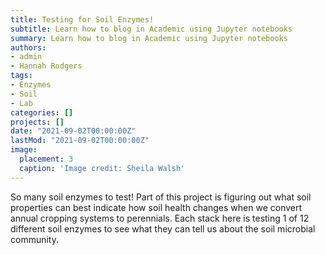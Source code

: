 ```yaml
---
title: Testing for Soil Enzymes!
subtitle: Learn how to blog in Academic using Jupyter notebooks
summary: Learn how to blog in Academic using Jupyter notebooks
authors:
- admin
- Hannah Rodgers
tags: 
- Enzymes
- Soil
- Lab
categories: []
projects: []
date: "2021-09-02T00:00:00Z"
lastMod: "2021-09-02T00:00:00Z"
image:
  placement: 3
  caption: 'Image credit: Sheila Walsh'
---
```


So many soil enzymes to test! Part of this project is figuring out what soil properties can best indicate 
how soil health changes when we convert annual cropping systems to perennials. Each stack here is testing 1 
of 12 different soil enzymes to see what they can tell us about the soil microbial community. 
